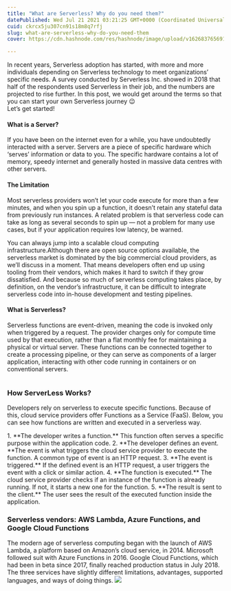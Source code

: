 ```yaml
---
title: "What are Serverless? Why do you need them?"
datePublished: Wed Jul 21 2021 03:21:25 GMT+0000 (Coordinated Universal Time)
cuid: ckrcx5ju307cn91s18m8q7rfj
slug: what-are-serverless-why-do-you-need-them
cover: https://cdn.hashnode.com/res/hashnode/image/upload/v1626837656918/mrzhATJE8.jpeg

---
```


In recent years, Serverless adoption has started, with more and more individuals depending on Serverless technology to meet organizations’ specific needs. A survey conducted by Serverless Inc. showed in 2018 that half of the respondents used Serverless in their job, and the numbers are projected to rise further. In this post, we would get around the terms so that you can start your own Serverless journey 😉<br>
Let’s get started!

#### **What is a Server?**
<p>
If you have been on the internet even for a while, you have undoubtedly interacted with a server. Servers are a piece of specific hardware which ‘serves’ information or data to you. The specific hardware contains a lot of memory, speedy internet and generally hosted in massive data centres with other servers.</p>

####  **The Limitation** 
<p>
Most serverless providers won’t let your code execute for more than a few minutes, and when you spin up a function, it doesn’t retain any stateful data from previously run instances. A related problem is that serverless code can take as long as several seconds to spin up — not a problem for many use cases, but if your application requires low latency, be warned.</p><p>
You can always jump into a scalable cloud computing infrastructure.Although there are open source options available, the serverless market is dominated by the big commercial cloud providers, as we’ll discuss in a moment. That means developers often end up using tooling from their vendors, which makes it hard to switch if they grow dissatisfied. And because so much of serverless computing takes place, by definition, on the vendor’s infrastructure, it can be difficult to integrate serverless code into in-house development and testing pipelines.</p>

#### **What is Serverless?**
<p>
Serverless functions are event-driven, meaning the code is invoked only when triggered by a request. The provider charges only for compute time used by that execution, rather than a flat monthly fee for maintaining a physical or virtual server. These functions can be connected together to create a processing pipeline, or they can serve as components of a larger application, interacting with other code running in containers or on conventional servers.</p>
<p><img src="https://miro.medium.com/max/3600/1*PyPO0Tq1VC4ZfIGQusEw4w.jpeg" alt/text="Servers"></p>

### **How ServerLess Works?** 
<p>
Developers rely on serverless to execute specific functions. Because of this, cloud service providers offer Functions as a Service (FaaS). Below, you can see how functions are written and executed in a serverless way.</p><p>
1. **The developer writes a function.** This function often serves a specific purpose within the application code.
2. **The developer defines an event. **The event is what triggers the cloud service provider to execute the function. A common type of event is an HTTP request.
3. **The event is triggered.** If the defined event is an HTTP request, a user triggers the event with a click or similar action.
4. **The function is executed.** The cloud service provider checks if an instance of the function is already running. If not, it starts a new one for the function.
5. **The result is sent to the client.** The user sees the result of the executed function inside the application.</p>

### **Serverless vendors: AWS Lambda, Azure Functions, and Google Cloud Functions**<p>
The modern age of serverless computing began with the launch of AWS Lambda, a platform based on Amazon’s cloud service, in 2014. Microsoft followed suit with Azure Functions in 2016. Google Cloud Functions, which had been in beta since 2017, finally reached production status in July 2018. The three services have slightly different limitations, advantages, supported languages, and ways of doing things.
<img src="https://miro.medium.com/max/1050/1*9v5XVNWV1CPBW49l-yZMmA.png">
</p>


